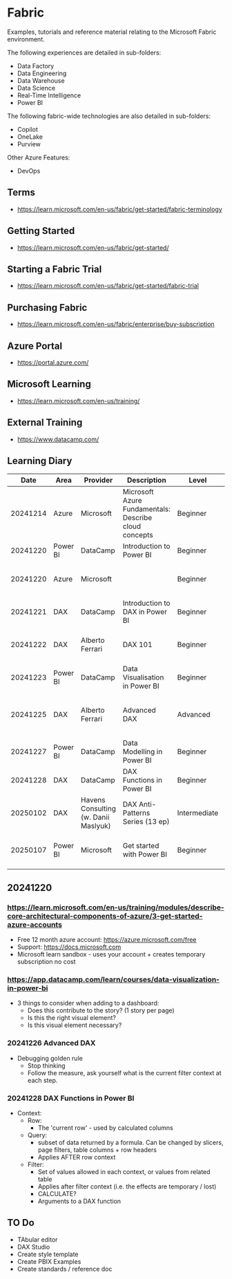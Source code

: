 # Fabric
Examples, tutorials and reference material relating to the Microsoft Fabric environment.

The following experiences are detailed in sub-folders:
- Data Factory
- Data Engineering
- Data Warehouse
- Data Science
- Real-Time Intelligence
- Power BI

The following fabric-wide technologies are also detailed in sub-folders:
- Copilot
- OneLake
- Purview

Other Azure Features:
- DevOps
  

## Terms
- https://learn.microsoft.com/en-us/fabric/get-started/fabric-terminology

## Getting Started
- https://learn.microsoft.com/en-us/fabric/get-started/

## Starting a Fabric Trial
- https://learn.microsoft.com/en-us/fabric/get-started/fabric-trial

## Purchasing Fabric
- https://learn.microsoft.com/en-us/fabric/enterprise/buy-subscription

## Azure Portal
- https://portal.azure.com/

## Microsoft Learning
- https://learn.microsoft.com/en-us/training/

## External Training
- https://www.datacamp.com/

## Learning Diary

| Date     | Area     | Provider                             | Description                                           | Level        | Duration  | Url                                                                                                                             | Status         | Rating | Comments                               |
| -------- | -------- | ------------------------------------ | ----------------------------------------------------- | ------------ | --------- | ------------------------------------------------------------------------------------------------------------------------------- | -------------- | ------ | -------------------------------------- |
| 20241214 | Azure    | Microsoft                            | Microsoft Azure Fundamentals: Describe cloud concepts | Beginner     | 1hr       | https://learn.microsoft.com/en-us/training/paths/microsoft-azure-fundamentals-describe-cloud-concepts/                          | Completed      | **     |                                        |
| 20241220 | Power BI | DataCamp                             | Introduction to Power BI                              | Beginner     | 4hr       | https://app.datacamp.com/learn/courses/introduction-to-power-bi                                                                 | Completed      | ***    |                                        |
| 20241220 | Azure    | Microsoft                            |                                                       | Beginner     | 1hr       | https://learn.microsoft.com/en-us/training/modules/describe-core-architectural-components-of-azure/3-get-started-azure-accounts | In Progress    |        |                                        |
| 20241221 | DAX      | DataCamp                             | Introduction to DAX in Power BI                       | Beginner     | 3hr       | https://campus.datacamp.com/courses/introduction-to-dax-in-power-bi/getting-started-with-dax?ex=1                               | Completed      | ****   |                                        |
| 20241222 | DAX      | Alberto Ferrari                      | DAX 101                                               | Beginner     | 2hr       | https://www.youtube.com/watch?v=klQAZLr5vxA                                                                                     | Completed      | *****  | Good explanation of DAX basics         |
| 20241223 | Power BI | DataCamp                             | Data Visualisation in Power BI                        | Beginner     | 3hr       | https://app.datacamp.com/learn/courses/data-visualization-in-power-bi                                                           | Completed      | ***    |                                        |
| 20241225 | DAX      | Alberto Ferrari                      | Advanced DAX                                          | Advanced     | 2hr       | https://www.youtube.com/watch?v=6ncHnWMEdic                                                                                     | Completed      | *****  | Good explanation of evaluation context |
| 20241227 | Power BI | DataCamp                             | Data Modelling in Power BI                            | Beginner     | 3hr       | https://app.datacamp.com/learn/courses/data-modeling-in-power-bi                                                                | Completed      | ***    |                                        |
| 20241228 | DAX      | DataCamp                             | DAX Functions in Power BI                             | Beginner     | 3hr       | https://app.datacamp.com/learn/courses/dax-functions-in-power-bi                                                                | Completed      | **     |                                        |
| 20250102 | DAX      | Havens Consulting (w. Danii Maslyuk) | DAX Anti-Patterns Series (13 ep)                      | Intermediate | 5hr       | https://www.youtube.com/playlist?list=PLzN99cpDw6oA4R_YAmkoJpq-g_Dl8i_rh                                                        | 3/13 completed |        |                                        |
| 20250107 | Power BI | Microsoft                            | Get started with Power BI                             | Beginner     | 1hr 30min | https://learn.microsoft.com/en-us/training/paths/get-started-power-bi/                                                          | Completed      | **     | Very basic tour - focus on consumers   |


## 20241220

### https://learn.microsoft.com/en-us/training/modules/describe-core-architectural-components-of-azure/3-get-started-azure-accounts
- Free 12 month azure account: https://azure.microsoft.com/free
- Support: https://docs.microsoft.com
- Microsoft learn sandbox - uses your account + creates temporary subscription no cost

### https://app.datacamp.com/learn/courses/data-visualization-in-power-bi
- 3 things to consider when adding to a dashboard:
  - Does this contribute to the story? (1 story per page)
  - Is this the right visual element?
  - Is this visual element necessary?

### 20241226 Advanced DAX
- Debugging golden rule
  - Stop thinking
  - Follow the measure, ask yourself what is the current filter context at each step.

### 20241228 DAX Functions in Power BI
- Context:
  - Row:
    - The 'current row' - used by calculated columns 
  - Query:
    - subset of data returned by a formula. Can be changed by slicers, page filters, table columns + row headers
    - Applies AFTER row context
  - Filter:
    - Set of values allowed in each context, or values from related table
    - Applies after filter context (i.e. the effects are temporary / lost)
    - CALCULATE?
    - Arguments to a DAX function

## TO Do
- TAbular editor
- DAX Studio
- Create style template
- Create PBIX Examples
- Create standards / reference doc